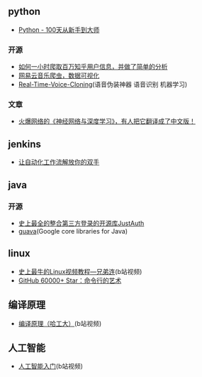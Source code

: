 ## python

* [Python - 100天从新手到大师](https://github.com/jackfrued/Python-100-Days)

### 开源
* [如何一小时爬取百万知乎用户信息，并做了简单的分析](https://juejin.im/entry/58e0878f570c3500579eed28)
* [网易云音乐爬虫，数据可视化](https://github.com/GreatV/CloudMusic-Crawler)
* [Real-Time-Voice-Cloning](https://github.com/CorentinJ/Real-Time-Voice-Cloning)(语音伪装神器 语音识别 机器学习)


### 文章
* [火爆网络的《神经网络与深度学习》，有人把它翻译成了中文版！](https://zhuanlan.zhihu.com/p/58144032)


## jenkins
* [让自动化工作流解放你的双手](https://juejin.im/post/5d3fb5046fb9a06b0935f47d)


## java

### 开源
* [史上最全的整合第三方登录的开源库JustAuth](https://github.com/justauth/JustAuth)
* [guava](https://github.com/google/guava)(Google core libraries for Java)


## linux

* [史上最牛的Linux视频教程—兄弟连](https://www.bilibili.com/video/av18156598/?p=1)(b站视频)
* [GitHub 60000+ Star：命令行的艺术](https://juejin.im/post/5d8b1899f265da5b9d1edee2)

## 编译原理

* [编译原理（哈工大）](https://www.bilibili.com/video/av17649289/?p=3)(b站视频)

## 人工智能
* [人工智能入门](https://www.bilibili.com/video/av50927301?p=2)(b站视频)